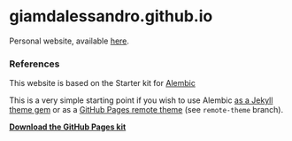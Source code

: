 # giamdalessandro.github.io

Personal website, available [here](https://giamdalessandro.github.io/).


### References
This website is based on the Starter kit for [Alembic](https://alembic.darn.es/)

This is a very simple starting point if you wish to use Alembic [as a Jekyll theme gem](https://alembic.darn.es/#as-a-jekyll-theme) or as a [GitHub Pages remote theme](https://github.com/daviddarnes/alembic-kit/tree/remote-theme) (see `remote-theme` branch).

**[Download the GitHub Pages kit](https://github.com/daviddarnes/alembic-kit/archive/remote-theme.zip)**
